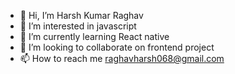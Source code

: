- 👋 Hi, I’m Harsh Kumar Raghav
- 👀 I’m interested in javascript
- 🌱 I’m currently learning React native
- 💞️ I’m looking to collaborate on frontend project
- 📫 How to reach me raghavharsh068@gmail.com

<!---
hraghavgroww12/hraghavgroww12 is a ✨ special ✨ repository because its `README.md` (this file) appears on your GitHub profile.
You can click the Preview link to take a look at your changes.
--->
